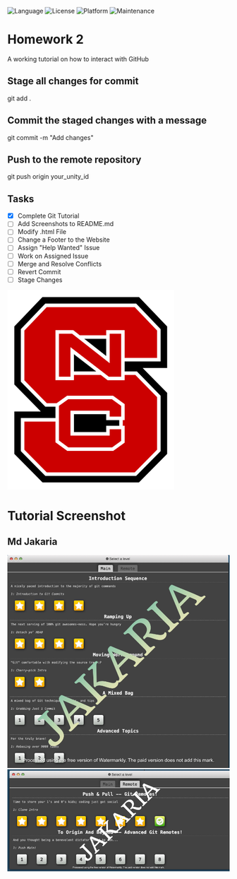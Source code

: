 ![Language](https://img.shields.io/badge/Language-HTML-orange)
![License](https://img.shields.io/badge/License-MIT-blue)
![Platform](https://img.shields.io/badge/Platform-Linux-blue)
![Maintenance](https://img.shields.io/badge/Maintained%3F-Yes-green)

# Homework 2
A working tutorial on how to interact with GitHub

## Stage all changes for commit
git add .

## Commit the staged changes with a message
git commit -m "Add changes"

## Push to the remote repository
git push origin your_unity_id

## Tasks
- [x] Complete Git Tutorial
- [ ] Add Screenshots to README.md
- [ ] Modify .html File
- [ ] Change a Footer to the Website
- [ ] Assign "Help Wanted" Issue
- [ ] Work on Assigned Issue
- [ ] Merge and Resolve Conflicts
- [ ] Revert Commit
- [ ] Stage Changes

![Project Screenshot](asset/NCSU_logo.png)

# Tutorial Screenshot
## Md Jakaria 
![Screenshot 1](asset/mjakari-1.png)
![Screenshot 1](asset/mjakari-2.png)